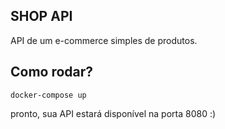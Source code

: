 ## SHOP API
API de um e-commerce simples de produtos.

## Como rodar?

```
docker-compose up
```

pronto, sua API estará disponível na porta 8080 :)
